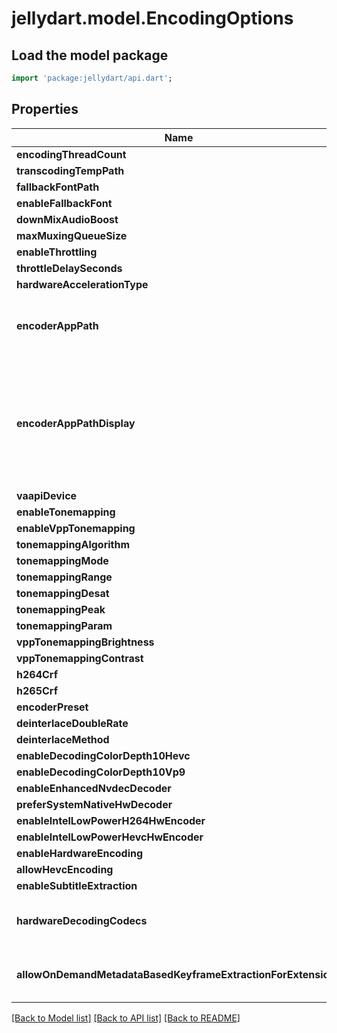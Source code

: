 # jellydart.model.EncodingOptions

## Load the model package
```dart
import 'package:jellydart/api.dart';
```

## Properties
Name | Type | Description | Notes
------------ | ------------- | ------------- | -------------
**encodingThreadCount** | **int** |  | [optional] 
**transcodingTempPath** | **String** |  | [optional] 
**fallbackFontPath** | **String** |  | [optional] 
**enableFallbackFont** | **bool** |  | [optional] 
**downMixAudioBoost** | **double** |  | [optional] 
**maxMuxingQueueSize** | **int** |  | [optional] 
**enableThrottling** | **bool** |  | [optional] 
**throttleDelaySeconds** | **int** |  | [optional] 
**hardwareAccelerationType** | **String** |  | [optional] 
**encoderAppPath** | **String** | Gets or sets the FFmpeg path as set by the user via the UI. | [optional] 
**encoderAppPathDisplay** | **String** | Gets or sets the current FFmpeg path being used by the system and displayed on the transcode page. | [optional] 
**vaapiDevice** | **String** |  | [optional] 
**enableTonemapping** | **bool** |  | [optional] 
**enableVppTonemapping** | **bool** |  | [optional] 
**tonemappingAlgorithm** | **String** |  | [optional] 
**tonemappingMode** | **String** |  | [optional] 
**tonemappingRange** | **String** |  | [optional] 
**tonemappingDesat** | **double** |  | [optional] 
**tonemappingPeak** | **double** |  | [optional] 
**tonemappingParam** | **double** |  | [optional] 
**vppTonemappingBrightness** | **double** |  | [optional] 
**vppTonemappingContrast** | **double** |  | [optional] 
**h264Crf** | **int** |  | [optional] 
**h265Crf** | **int** |  | [optional] 
**encoderPreset** | **String** |  | [optional] 
**deinterlaceDoubleRate** | **bool** |  | [optional] 
**deinterlaceMethod** | **String** |  | [optional] 
**enableDecodingColorDepth10Hevc** | **bool** |  | [optional] 
**enableDecodingColorDepth10Vp9** | **bool** |  | [optional] 
**enableEnhancedNvdecDecoder** | **bool** |  | [optional] 
**preferSystemNativeHwDecoder** | **bool** |  | [optional] 
**enableIntelLowPowerH264HwEncoder** | **bool** |  | [optional] 
**enableIntelLowPowerHevcHwEncoder** | **bool** |  | [optional] 
**enableHardwareEncoding** | **bool** |  | [optional] 
**allowHevcEncoding** | **bool** |  | [optional] 
**enableSubtitleExtraction** | **bool** |  | [optional] 
**hardwareDecodingCodecs** | **List<String>** |  | [optional] [default to const []]
**allowOnDemandMetadataBasedKeyframeExtractionForExtensions** | **List<String>** |  | [optional] [default to const []]

[[Back to Model list]](../README.md#documentation-for-models) [[Back to API list]](../README.md#documentation-for-api-endpoints) [[Back to README]](../README.md)


